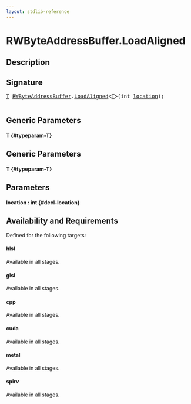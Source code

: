 ```yaml
---
layout: stdlib-reference
---
```


# RWByteAddressBuffer\.LoadAligned

## Description





## Signature 

<pre>
<a href="/stdlib-reference/types/RWByteAddressBuffer/LoadAligned#typeparam-T" class="code_type">T</a> <a href="/stdlib-reference/types/RWByteAddressBuffer/index" class="code_type">RWByteAddressBuffer</a>.<a href="/stdlib-reference/types/RWByteAddressBuffer/LoadAligned">LoadAligned</a>&lt;<a href="/stdlib-reference/types/RWByteAddressBuffer/LoadAligned#typeparam-T" class="code_type">T</a>&gt;(int <a href="/stdlib-reference/types/RWByteAddressBuffer/LoadAligned#decl-location" class="code_param">location</a>);

</pre>

## Generic Parameters

#### T {#typeparam-T}

## Generic Parameters

#### T {#typeparam-T}

## Parameters

#### location  : int {#decl-location}

## Availability and Requirements

Defined for the following targets:

#### hlsl
Available in all stages.

#### glsl
Available in all stages.

#### cpp
Available in all stages.

#### cuda
Available in all stages.

#### metal
Available in all stages.

#### spirv
Available in all stages.



